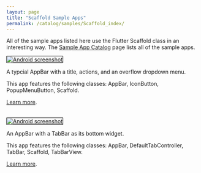```yaml
---
layout: page
title: "Scaffold Sample Apps"
permalink: /catalog/samples/Scaffold_index/
---
```


All of the sample apps listed here use the Flutter Scaffold class in an interesting way. The <a href="/catalog/samples/">Sample App Catalog</a> page lists all of the sample apps.

<div class="container-fluid">
  <div class="row" style="margin-bottom: 32px">
    <a href="/catalog/samples/basic-app-bar/">
      <div class="col-md-3">
        <img style="border:1px solid #000000" src="https://storage.googleapis.com/flutter-catalog/cb4a54db8fb3726bf4293b9cc5cb12ce16883803/basic_app_bar_small.png" alt="Android screenshot" class="img-responsive">
      </div>
   </a>
    <div class="col-md-9">
      <p>
        A typcial AppBar with a title, actions, and an overflow dropdown menu.
      </p>
      <p>
        This app features the following classes: AppBar, IconButton, PopupMenuButton, Scaffold.
      </p>
      <p>
        <a href="/catalog/samples/basic-app-bar/">Learn more</a>.
      </p>
    </div>
  </div>

  <div class="row" style="margin-bottom: 32px">
    <a href="/catalog/samples/tabbed-app-bar/">
      <div class="col-md-3">
        <img style="border:1px solid #000000" src="https://storage.googleapis.com/flutter-catalog/cb4a54db8fb3726bf4293b9cc5cb12ce16883803/tabbed_app_bar_small.png" alt="Android screenshot" class="img-responsive">
      </div>
   </a>
    <div class="col-md-9">
      <p>
        An AppBar with a TabBar as its bottom widget.
      </p>
      <p>
        This app features the following classes: AppBar, DefaultTabController, TabBar, Scaffold, TabBarView.
      </p>
      <p>
        <a href="/catalog/samples/tabbed-app-bar/">Learn more</a>.
      </p>
    </div>
  </div>

</div>

